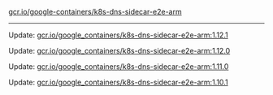 [gcr.io/google-containers/k8s-dns-sidecar-e2e-arm](https://hub.docker.com/r/cruse/k8s-dns-sidecar-e2e-arm/tags/) 

----
Update: [gcr.io/google_containers/k8s-dns-sidecar-e2e-arm:1.12.1](https://hub.docker.com/r/cruse/k8s-dns-sidecar-e2e-arm/tags/)

Update: [gcr.io/google_containers/k8s-dns-sidecar-e2e-arm:1.12.0](https://hub.docker.com/r/cruse/k8s-dns-sidecar-e2e-arm/tags/)

Update: [gcr.io/google_containers/k8s-dns-sidecar-e2e-arm:1.11.0](https://hub.docker.com/r/cruse/k8s-dns-sidecar-e2e-arm/tags/)

Update: [gcr.io/google_containers/k8s-dns-sidecar-e2e-arm:1.10.1](https://hub.docker.com/r/cruse/k8s-dns-sidecar-e2e-arm/tags/)

